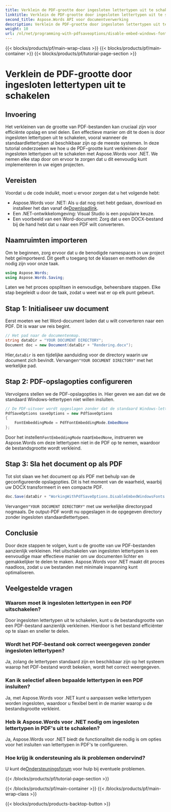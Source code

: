 ```yaml
---
title: Verklein de PDF-grootte door ingesloten lettertypen uit te schakelen
linktitle: Verklein de PDF-grootte door ingesloten lettertypen uit te schakelen
second_title: Aspose.Words API voor documentverwerking
description: Verklein de PDF-grootte door ingesloten lettertypen uit te schakelen met Aspose.Words voor .NET. Volg onze stapsgewijze handleiding om uw documenten te optimaliseren voor efficiënte opslag en delen.
weight: 10
url: /nl/net/programming-with-pdfsaveoptions/disable-embed-windows-fonts/
---
```


{{< blocks/products/pf/main-wrap-class >}}
{{< blocks/products/pf/main-container >}}
{{< blocks/products/pf/tutorial-page-section >}}

# Verklein de PDF-grootte door ingesloten lettertypen uit te schakelen

## Invoering

Het verkleinen van de grootte van PDF-bestanden kan cruciaal zijn voor efficiënte opslag en snel delen. Een effectieve manier om dit te doen is door ingesloten lettertypen uit te schakelen, vooral wanneer de standaardlettertypen al beschikbaar zijn op de meeste systemen. In deze tutorial onderzoeken we hoe u de PDF-grootte kunt verkleinen door ingesloten lettertypen uit te schakelen met Aspose.Words voor .NET. We nemen elke stap door om ervoor te zorgen dat u dit eenvoudig kunt implementeren in uw eigen projecten.

## Vereisten

Voordat u de code induikt, moet u ervoor zorgen dat u het volgende hebt:

-  Aspose.Words voor .NET: Als u dat nog niet hebt gedaan, download en installeer het dan vanaf de[Downloadlink](https://releases.aspose.com/words/net/).
- Een .NET-ontwikkelomgeving: Visual Studio is een populaire keuze.
- Een voorbeeld van een Word-document: Zorg dat u een DOCX-bestand bij de hand hebt dat u naar een PDF wilt converteren.

## Naamruimten importeren

Om te beginnen, zorg ervoor dat u de benodigde namespaces in uw project hebt geïmporteerd. Dit geeft u toegang tot de klassen en methoden die nodig zijn voor onze taak.

```csharp
using Aspose.Words;
using Aspose.Words.Saving;
```

Laten we het proces opsplitsen in eenvoudige, beheersbare stappen. Elke stap begeleidt u door de taak, zodat u weet wat er op elk punt gebeurt.

## Stap 1: Initialiseer uw document

Eerst moeten we het Word-document laden dat u wilt converteren naar een PDF. Dit is waar uw reis begint.

```csharp
// Het pad naar de documentenmap.
string dataDir = "YOUR DOCUMENT DIRECTORY";
Document doc = new Document(dataDir + "Rendering.docx");
```

 Hier,`dataDir` is een tijdelijke aanduiding voor de directory waarin uw document zich bevindt. Vervangen`"YOUR DOCUMENT DIRECTORY"` met het werkelijke pad.

## Stap 2: PDF-opslagopties configureren

Vervolgens stellen we de PDF-opslagopties in. Hier geven we aan dat we de standaard Windows-lettertypen niet willen insluiten.

```csharp
// De PDF-uitvoer wordt opgeslagen zonder dat de standaard Windows-lettertypen worden ingesloten.
PdfSaveOptions saveOptions = new PdfSaveOptions
{
    FontEmbeddingMode = PdfFontEmbeddingMode.EmbedNone
};
```

 Door het instellen`FontEmbeddingMode` naar`EmbedNone`, instrueren we Aspose.Words om deze lettertypen niet in de PDF op te nemen, waardoor de bestandsgrootte wordt verkleind.

## Stap 3: Sla het document op als PDF

Tot slot slaan we het document op als PDF met behulp van de geconfigureerde opslagopties. Dit is het moment van de waarheid, waarbij uw DOCX transformeert in een compacte PDF.

```csharp
doc.Save(dataDir + "WorkingWithPdfSaveOptions.DisableEmbedWindowsFonts.pdf", saveOptions);
```

 Vervangen`"YOUR DOCUMENT DIRECTORY"` met uw werkelijke directorypad nogmaals. De output-PDF wordt nu opgeslagen in de opgegeven directory zonder ingesloten standaardlettertypen.

## Conclusie

Door deze stappen te volgen, kunt u de grootte van uw PDF-bestanden aanzienlijk verkleinen. Het uitschakelen van ingesloten lettertypen is een eenvoudige maar effectieve manier om uw documenten lichter en gemakkelijker te delen te maken. Aspose.Words voor .NET maakt dit proces naadloos, zodat u uw bestanden met minimale inspanning kunt optimaliseren.

## Veelgestelde vragen

### Waarom moet ik ingesloten lettertypen in een PDF uitschakelen?
Door ingesloten lettertypen uit te schakelen, kunt u de bestandsgrootte van een PDF-bestand aanzienlijk verkleinen. Hierdoor is het bestand efficiënter op te slaan en sneller te delen.

### Wordt het PDF-bestand ook correct weergegeven zonder ingesloten lettertypen?
Ja, zolang de lettertypen standaard zijn en beschikbaar zijn op het systeem waarop het PDF-bestand wordt bekeken, wordt het correct weergegeven.

### Kan ik selectief alleen bepaalde lettertypen in een PDF insluiten?
Ja, met Aspose.Words voor .NET kunt u aanpassen welke lettertypen worden ingesloten, waardoor u flexibel bent in de manier waarop u de bestandsgrootte verkleint.

### Heb ik Aspose.Words voor .NET nodig om ingesloten lettertypen in PDF's uit te schakelen?
Ja, Aspose.Words voor .NET biedt de functionaliteit die nodig is om opties voor het insluiten van lettertypen in PDF's te configureren.

### Hoe krijg ik ondersteuning als ik problemen ondervind?
 U kunt de[Ondersteuningsforum](https://forum.aspose.com/c/words/8) voor hulp bij eventuele problemen.

{{< /blocks/products/pf/tutorial-page-section >}}

{{< /blocks/products/pf/main-container >}}
{{< /blocks/products/pf/main-wrap-class >}}

{{< blocks/products/products-backtop-button >}}
